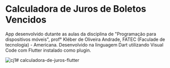 # Calculadora de Juros de Boletos Vencidos

App desenvolvido dutante as aulas da disciplina de "Programação para dispositivos móveis", prof° Kléber de Oliveira Andrade, FATEC (Faculade de tecnologia) - Americana. Desenvolvido na linguagem Dart utilizando Visual Code com Flutter instalado como plugin.

![cj1](https://user-images.githubusercontent.com/59848966/81089274-8a224700-8ed2-11ea-9498-1ad78f336d38.png)#   c a l c u l a d o r a - d e - j u r o s - f l u t t e r  
 